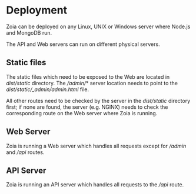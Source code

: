 # Deployment

Zoia can be deployed on any Linux, UNIX or Windows server where Node.js and MongoDB run. 

The API and Web servers can run on different physical servers.

## Static files

The static files which need to be exposed to the Web are located in *dist/static* directory. The */admin/** server location needs to point to the *dist/static/_admin/admin.html* file.

All other routes need to be checked by the server in the *dist/static* directory first; if none are found, the server (e.g. NGINX) needs to check the corresponding route on the Web server where Zoia is running. 

## Web Server

Zoia is running a Web server which handles all requests except for */admin* and */api* routes.

## API Server

Zoia is running an API server which handles all requests to the */api* route.
